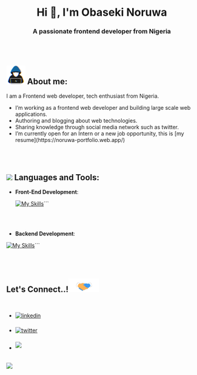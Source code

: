 <h1 align="center">Hi 👋, I'm Obaseki Noruwa</h1>
<h3 align="center">A passionate frontend developer from Nigeria</h3>

<br>
<br>

## <picture><img src = "https://github.com/0xAbdulKhalid/0xAbdulKhalid/raw/main/assets/mdImages/about_me.gif" width = 50px></picture> **About me**:
<p>I am a Frontend web developer, tech enthusiast  from Nigeria.</p>

<ul>
  <li>I’m working as a frontend web developer and building large scale web applications.</li>
  <li>Authoring and blogging about web technologies.</li>
  <li>Sharing knowledge through social media network such as twitter.</li>
  <li>I’m currently open for an Intern or a new job opportunity, this is [my resume](https://noruwa-portfolio.web.app/)</li>
 </ul>
 
<br>
<br>
 
 ## <img src="https://media2.giphy.com/media/QssGEmpkyEOhBCb7e1/giphy.gif?cid=ecf05e47a0n3gi1bfqntqmob8g9aid1oyj2wr3ds3mg700bl&rid=giphy.gif" width ="25"><b> **Languages and Tools**: </b>
 
 <p align="center"> 
    
- **Front-End Development**:

  [![My Skills](https://skillicons.dev/icons?i=js,html,css,php,laravel,typescript,react,vue,redux,git)](https://skillicons.dev)```

<br>
<br>
  
 - **Backend Development**:

  [![My Skills](https://skillicons.dev/icons?i=js,html,css,php,laravel,typescript,react,vue,redux,git)](https://skillicons.dev)```

<br>
<br>


## <b> Let's Connect..!</b><img src="https://github.com/0xAbdulKhalid/0xAbdulKhalid/raw/main/assets/mdImages/handshake.gif" width ="80">
<br>
<div align='left'>

<ul>

<li>
<a href="https://www.linkedin.com/in/obaseki-noruwa-184a4020b/" target="_blank">
<img src="https://img.shields.io/badge/linkedin:  obasekinoruwa-%2300acee.svg?color=405DE6&style=for-the-badge&logo=linkedin&logoColor=white" alt=linkedin style="margin-bottom: 5px;"/>
</a>
</li>

<br>

<li>
<a href="https://twitter.com/obasekinoruwa" target="_blank">
<img src="https://img.shields.io/badge/twitter:  obasekinoruwa-%2300acee.svg?color=1DA1F2&style=for-the-badge&logo=twitter&logoColor=white" alt=twitter style="margin-bottom: 5px;"/>
</a>
</li>

<br>

<li>
<a href="mailto:noruwaobaseki@gmail.com" target="_blank">
<img src="https://img.shields.io/badge/gmail:  noruwaobaseki-%23EA4335.svg?style=for-the-badge&logo=gmail&logoColor=white" t=mail style="margin-bottom: 5px;" />
</a>
</li>
	
</ul>
</div>

<br>
<img src="https://user-images.githubusercontent.com/73097560/115834477-dbab4500-a447-11eb-908a-139a6edaec5c.gif">
<br>
<br>
<br>

<!-- [![My Skills](https://skillicons.dev/icons?i=js,html,css,php,laravel,typescript,react,vue,redux,git)](https://skillicons.dev)
``` -->
